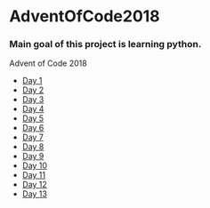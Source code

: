 # AdventOfCode2018
### Main goal of this project is learning python. <br />
Advent of Code 2018 <br />
  * [Day 1](https://adventofcode.com/2018/day/1) <br />
  * [Day 2](https://adventofcode.com/2018/day/2) <br />
  * [Day 3](https://adventofcode.com/2018/day/3) <br />
  * [Day 4](https://adventofcode.com/2018/day/4) <br />
  * [Day 5](https://adventofcode.com/2018/day/5) <br />
  * [Day 6](https://adventofcode.com/2018/day/6) <br />
  * [Day 7](https://adventofcode.com/2018/day/7) <br />
  * [Day 8](https://adventofcode.com/2018/day/8) <br />
  * [Day 9](https://adventofcode.com/2018/day/9) <br />
  * [Day 10](https://adventofcode.com/2018/day/10) <br />
  * [Day 11](https://adventofcode.com/2018/day/11) <br />
  * [Day 12](https://adventofcode.com/2018/day/12) <br />
  * [Day 13](https://adventofcode.com/2018/day/13) <br />
